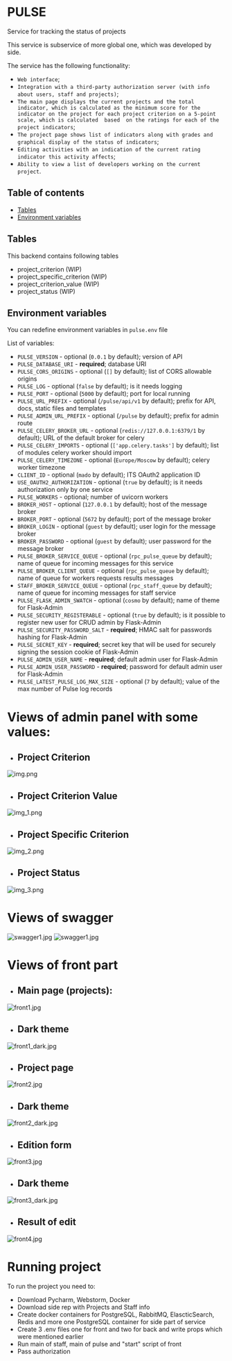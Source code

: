 # PULSE

Service for tracking the status of projects

This service is subservice of more global one, which was developed by side.

The service has the following functionality:
* `Web interface`;
* `Integration with a third-party authorization server (with info about users, staff and projects)`;
* `The main page displays the current projects and the total indicator, which is calculated as
  the minimum score for the indicator on the project for each project criterion on a 5-point scale, which is calculated 
  based 
  on the ratings for each of the project indicators`;
* `The project page shows list of indicators along with grades and graphical display of the status of indicators`;
* `Editing activities with an indication of the current rating indicator this activity affects`;
* `Ability to view a list of developers working on the current project`.


## Table of contents

- [Tables](#tables)
- [Environment variables](#environment-variables)

## Tables

This backend contains following tables

* project_criterion (WIP)
* project_specific_criterion (WIP)
* project_criterion_value (WIP)
* project_status (WIP)

## Environment variables

You can redefine environment variables in `pulse.env` file

List of variables:

* `PULSE_VERSION` - optional (`0.0.1` by default); version of API
* `PULSE_DATABASE_URI` - **required**; database URI
* `PULSE_CORS_ORIGINS` - optional (`[]` by default); list of CORS allowable origins
* `PULSE_LOG` - optional (`false` by default); is it needs logging
* `PULSE_PORT` - optional (`5000` by default); port for local running
* `PULSE_URL_PREFIX` - optional (`/pulse/api/v1` by default); prefix for API, docs, static files and templates
* `PULSE_ADMIN_URL_PREFIX` - optional (`/pulse` by default); prefix for admin route
* `PULSE_CELERY_BROKER_URL` - optional (`redis://127.0.0.1:6379/1` by default); URL of the default broker for celery
* `PULSE_CELERY_IMPORTS` - optional (`['app.celery.tasks']` by default); list of modules celery worker should import
* `PULSE_CELERY_TIMEZONE` - optional (`Europe/Moscow` by default); celery worker timezone
* `CLIENT_ID` - optional (`mado` by default); ITS OAuth2 application ID
* `USE_OAUTH2_AUTHORIZATION` - optional (`true` by default); is it needs authorization only by one service
* `PULSE_WORKERS` - optional; number of uvicorn workers
* `BROKER_HOST` - optional (`127.0.0.1` by default); host of the message broker
* `BROKER_PORT` - optional (`5672` by default); port of the message broker
* `BROKER_LOGIN` - optional (`guest` by default); user login for the message broker
* `BROKER_PASSWORD` - optional (`guest` by default); user password for the message broker
* `PULSE_BROKER_SERVICE_QUEUE` - optional (`rpc_pulse_queue` by default); name of queue for incoming messages for this service
* `PULSE_BROKER_CLIENT_QUEUE` - optional (`rpc_pulse_queue` by default); name of queue for workers requests results messages
* `STAFF_BROKER_SERVICE_QUEUE` - optional (`rpc_staff_queue` by default); name of queue for incoming messages for staff service
* `PULSE_FLASK_ADMIN_SWATCH` - optional (`cosmo` by default); name of theme for Flask-Admin
* `PULSE_SECURITY_REGISTERABLE` - optional (`true` by default); is it possible to register new user for CRUD admin by Flask-Admin
* `PULSE_SECURITY_PASSWORD_SALT` - **required**; HMAC salt for passwords hashing for Flask-Admin
* `PULSE_SECRET_KEY` - **required**; secret key that will be used for securely signing the session cookie of Flask-Admin
* `PULSE_ADMIN_USER_NAME` - **required**; default admin user for Flask-Admin
* `PULSE_ADMIN_USER_PASSWORD` - **required**; password for default admin user for Flask-Admin
* `PULSE_LATEST_PULSE_LOG_MAX_SIZE` - optional (`7` by default); value of the max number of Pulse log records

# Views of admin panel with some values:
* ## Project Criterion 
![img.png](imgs/img.png)
* ## Project Criterion Value 
![img_1.png](imgs/img_1.png)
* ## Project Specific Criterion 
![img_2.png](imgs/img_2.png)
* ## Project Status
![img_3.png](imgs/img_3.png)
# Views of swagger
![swagger1.jpg](imgs/swagger1.jpg)
![swagger1.jpg](imgs/swagger2.jpg)
# Views of front part
* ## Main page (projects):
![front1.jpg](imgs/front1.jpg)
* ## Dark theme
![front1_dark.jpg](imgs/front1_dark.jpg)
* ## Project page
![front2.jpg](imgs/front2.jpg)
* ## Dark theme
![front2_dark.jpg](imgs/front2_dark.jpg)
* ## Edition form
![front3.jpg](imgs/front3.jpg)
* ## Dark theme
![front3_dark.jpg](imgs/front3_dark.jpg)
* ## Result of edit
![front4.jpg](imgs/front4.jpg)

# Running project
To run the project you need to:
* Download Pycharm, Webstorm, Docker
* Download side rep with Projects and Staff info 
* Create docker containers for PostgreSQL, RabbitMQ, ElascticSearch, Redis and more one PostgreSQL container for side part of service
* Create 3 .env files one for front and two for back and write props which were mentioned earlier
* Run main of staff, main of pulse and "start" script of front
* Pass authorization
